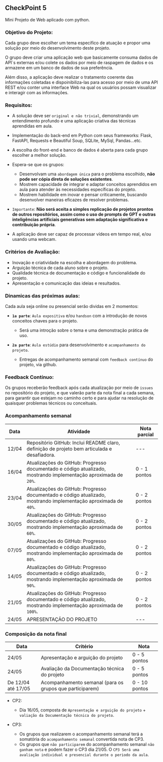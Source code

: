 ## CheckPoint 5

Mini Projeto de Web aplicado com python.
 
### Objetivo do Projeto:

Cada grupo deve escolher um tema especifico de atuação e propor uma solução por meio do desenvolvimento deste projeto.

O grupo deve criar uma aplicação web que basicamente consuma dados de API`s externas e/ou colete os dados por meio de raspagem de dados e os armazene em um banco de dados de sua preferência. 

Além disso, a aplicação deve realizar o tratamento coerente das informações coletadas e dispoinibiliza-las para acesso por meio de uma API REST e/ou conter uma interface Web na qual os usuários possam visualizar e interagir com as informações.
 
### Requisitos:

- A solução deve ser `original e não trivial`, demonstrando um entendimento profundo e uma aplicação criativa das técnicas aprendidas em aula.

- Implementação do back-end em Python com seus frameworks: Flask, FastAPI, Requests e Beautiful Soup, SQLite, MySql, Pandas...etc.

- A escolha do front-end e banco de dados é aberta para cada grupo escolher a melhor solução.

- Espera-se que os grupos:
    - Desenvolvam uma `abordagem única` para o problema escolhido, **não pode ser cópia direta de soluções existentes**.
    - Mostrem capacidade de integrar e adaptar conceitos aprendidos em aula para atender às necessidades específicas do projeto.
    - Mostrem habilidade em inovar e pensar criticamente, buscando desenvolver maneiras eficazes de resolver problemas.

- `Importante`: **Não será aceita a simples replicação de projetos prontos de outros repositórios, assim como o uso de prompts de GPT e outras inteligências artificiais generativas sem adaptação significativa e contribuição própria**. 
 
- A aplicação deve ser capaz de processar vídeos em tempo real, e/ou usando uma webcam.
 
### Critérios de Avaliação:

- Inovação e criatividade na escolha e abordagem do problema.
- Arguição técnica de cada aluno sobre o projeto.
- Qualidade técnica de documentação e código e funcionalidade do projeto.
- Apresentação e comunicação das ideias e resultados.

### Dinamicas das próximas aulas:

Cada aula seja online ou presencial serão dividas em 2 momentos:

- **`1a parte`**: `Aula expositiva` e/ou `handson` com a introdução de novos conceitos chaves para o projeto.

    - Será uma introção sobre o tema e uma demonstração prática de uso. 

- **`2a parte`**: `Aula estúdio` para desenvolvimento e `acompanhamento do projeto`.

    - Entregas de acompanhamento semanal com `feedback contínuo` do projeto, via github.

### Feedback Contínuo:

Os grupos receberão feedback após cada atualização por meio de `issues` no repositório do projeto, e que valerão parte da nota final a cada semana, para garantir que estejam no caminho certo e para ajudar na resolução de quaisquer problemas técnicos ou conceituais.


### Acompanhamento semanal

| Data  | Atividade                                                                                                                                  | Nota parcial |
| ----- | ------------------------------------------------------------------------------------------------------------------------------------------ | ------------ |
| 12/04 | Repositório GitHub: Inclui README claro, definição de projeto bem articulada e desafiadora.                                                |     ---      |
| 16/04 | Atualizações do GitHub: Progresso documentado e código atualizado, mostrando implementação aproximada de `20%`.                            | 0 - 1 pontos |
| 23/04 | Atualizações do GitHub: Progresso documentado e código atualizado, mostrando implementação aproximada de `40%`.                            | 0 - 2 pontos |
| 30/05 | Atualizações do GitHub: Progresso documentado e código atualizado, mostrando implementação aproximada de `60%`.                            | 0 - 2 pontos |
| 07/05 | Atualizações do GitHub: Progresso documentado e código atualizado, mostrando implementação aproximada de `80%`.                            | 0 - 2 pontos |
| 14/05 | Atualizações do GitHub: Progresso documentado e código atualizado, mostrando implementação aproximada de `90%`.                            | 0 - 2 pontos |
| 21/05 | Atualizações do GitHub: Progresso documentado e código atualizado, mostrando implementação aproximada de `100%`.                           | 0 - 2 pontos |
| 24/05 | APRESENTAÇÃO DO PROJETO                                                                                                                    |     ---      |

### Composição da nota final

| Data               | Critério                                                 | Nota          |
| ------------------ | -------------------------------------------------------- | ------------  |
| 24/05              | Apresentação e arguição do projeto                       | 0 - 5 pontos  |
| 24/05              | Avaliação da Documentação técnica do projeto             | 0 - 5 pontos  |
| De 12/04 até 17/05 | Acompanhamento semanal (para os grupos que participarem) | 0 - 10 pontos |

- CP2:
    -  Dia 16/05, composta de `Apresentação e arguição do projeto` + `valiação da Documentação técnica do projeto`.

- CP3:
    - Os grupos que realizarem o acompanhamento semanal terá a somatória do `acompanhamento semanal` convertida nota de CP3.
    - Os grupos que `não participarem` do acompanhamento semanal `não ganham nota` e podem fazer o CP3 dia 21/05. O `CP3 Será uma avaliação individual e presencial durante o periodo da aula`.  









 